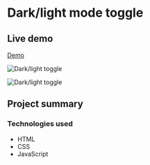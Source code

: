 # Dark/light mode toggle

## Live demo
[Demo](https://dark-mode-jscript.netlify.app/)

 ![Dark/light toggle](https://res.cloudinary.com/dgm9zfiuo/image/upload/v1698754655/Portfolio%20projects/light_yra5pw.png)

 ![Dark/light toggle](https://res.cloudinary.com/dgm9zfiuo/image/upload/v1698754654/Portfolio%20projects/dark_xeyhdg.png)

## Project summary

### Technologies used
* HTML
* CSS
* JavaScript
